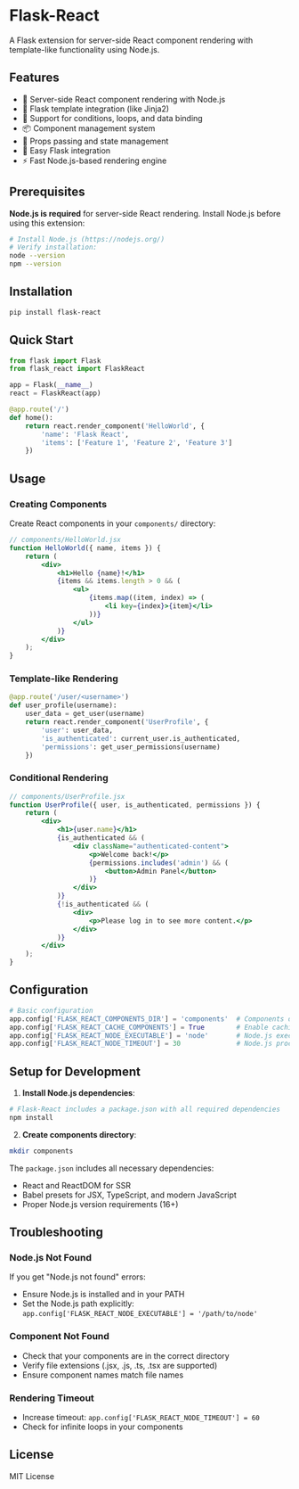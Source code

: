 # Flask-React

A Flask extension for server-side React component rendering with template-like functionality using Node.js.

## Features

- 🚀 Server-side React component rendering with Node.js
- 🎯 Flask template integration (like Jinja2)
- 🔄 Support for conditions, loops, and data binding
- 📦 Component management system
- 🎨 Props passing and state management
- 🔧 Easy Flask integration
- ⚡ Fast Node.js-based rendering engine

## Prerequisites

**Node.js is required** for server-side React rendering. Install Node.js before using this extension:

```bash
# Install Node.js (https://nodejs.org/)
# Verify installation:
node --version
npm --version
```

## Installation

```bash
pip install flask-react
```

## Quick Start

```python
from flask import Flask
from flask_react import FlaskReact

app = Flask(__name__)
react = FlaskReact(app)

@app.route('/')
def home():
    return react.render_component('HelloWorld', {
        'name': 'Flask React',
        'items': ['Feature 1', 'Feature 2', 'Feature 3']
    })
```

## Usage

### Creating Components

Create React components in your `components/` directory:

```jsx
// components/HelloWorld.jsx
function HelloWorld({ name, items }) {
    return (
        <div>
            <h1>Hello {name}!</h1>
            {items && items.length > 0 && (
                <ul>
                    {items.map((item, index) => (
                        <li key={index}>{item}</li>
                    ))}
                </ul>
            )}
        </div>
    );
}
```

### Template-like Rendering

```python
@app.route('/user/<username>')
def user_profile(username):
    user_data = get_user(username)
    return react.render_component('UserProfile', {
        'user': user_data,
        'is_authenticated': current_user.is_authenticated,
        'permissions': get_user_permissions(username)
    })
```

### Conditional Rendering

```jsx
// components/UserProfile.jsx
function UserProfile({ user, is_authenticated, permissions }) {
    return (
        <div>
            <h1>{user.name}</h1>
            {is_authenticated && (
                <div className="authenticated-content">
                    <p>Welcome back!</p>
                    {permissions.includes('admin') && (
                        <button>Admin Panel</button>
                    )}
                </div>
            )}
            {!is_authenticated && (
                <div>
                    <p>Please log in to see more content.</p>
                </div>
            )}
        </div>
    );
}
```

## Configuration

```python
# Basic configuration
app.config['FLASK_REACT_COMPONENTS_DIR'] = 'components'  # Components directory
app.config['FLASK_REACT_CACHE_COMPONENTS'] = True        # Enable caching
app.config['FLASK_REACT_NODE_EXECUTABLE'] = 'node'       # Node.js executable path
app.config['FLASK_REACT_NODE_TIMEOUT'] = 30              # Node.js process timeout
```

## Setup for Development

1. **Install Node.js dependencies**:
```bash
# Flask-React includes a package.json with all required dependencies
npm install
```

2. **Create components directory**:
```bash
mkdir components
```

The `package.json` includes all necessary dependencies:
- React and ReactDOM for SSR
- Babel presets for JSX, TypeScript, and modern JavaScript
- Proper Node.js version requirements (16+)

## Troubleshooting

### Node.js Not Found
If you get "Node.js not found" errors:
- Ensure Node.js is installed and in your PATH
- Set the Node.js path explicitly: `app.config['FLASK_REACT_NODE_EXECUTABLE'] = '/path/to/node'`

### Component Not Found
- Check that your components are in the correct directory
- Verify file extensions (.jsx, .js, .ts, .tsx are supported)
- Ensure component names match file names

### Rendering Timeout
- Increase timeout: `app.config['FLASK_REACT_NODE_TIMEOUT'] = 60`
- Check for infinite loops in your components

## License

MIT License
